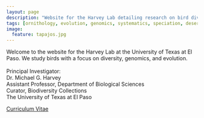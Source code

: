 ```yaml
---
layout: page
description: "Website for the Harvey Lab detailing research on bird diversity, genomics, and evolution at the University of Texas at El Paso."
tags: [ornithology, evolution, genomics, systematics, speciation, desert Southwest, Neotropics, birds]
image:
  feature: tapajos.jpg
---
```


Welcome to the website for the Harvey Lab at the University of Texas at El Paso. We study birds with a focus on diversity, genomics, and evolution. 
<br><br>
Principal Investigator:
<br>
Dr. Michael G. Harvey
<br>
Assistant Professor, Department of Biological Sciences
<br>
Curator, Biodiversity Collections
<br>
The University of Texas at El Paso
<div markdown="0"><a href="http://mgharvey.github.io/docs/Harvey_CV_7.13.20.pdf" class="btn">Curriculum Vitae</a></div>

